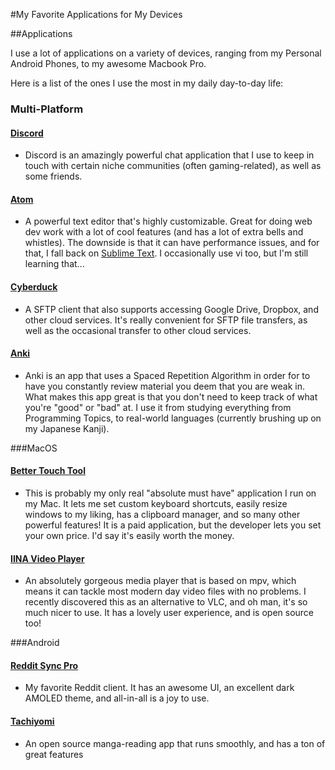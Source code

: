 #My Favorite Applications for My Devices

##Applications

I use a lot of applications on a variety of devices, ranging from my Personal Android Phones, to my awesome Macbook Pro.

Here is a list of the ones I use the most in my daily day-to-day life:


### Multi-Platform

#### [Discord](https://discordapp.com)

- Discord is an amazingly powerful chat application that I use to keep in touch with certain niche communities (often gaming-related), as well as some friends.

#### [Atom](https://atom.io/)

- A powerful text editor that's highly customizable. Great for doing web dev work with a lot of cool features (and has a lot of extra bells and whistles). The downside is that it can have performance issues, and for that, I fall back on [Sublime Text](https://www.sublimetext.com/). I occasionally use vi too, but I'm still learning that...

#### [Cyberduck](https://cyberduck.io)

- A SFTP client that also supports accessing Google Drive, Dropbox, and other cloud services. It's really convenient for SFTP file transfers, as well as the occasional transfer to other cloud services.

#### [Anki](https://apps.ankiweb.net/)

- Anki is an app that uses a Spaced Repetition Algorithm in order for to have you constantly review material you deem that you are weak in. What makes this app great is that you don't need to keep track of what you're "good" or "bad" at. I use it from studying everything from Programming Topics, to real-world languages (currently brushing up on my Japanese Kanji).


###MacOS

#### [Better Touch Tool](https://www.boastr.net/)

- This is probably my only real "absolute must have" application I run on my Mac. It lets me set custom keyboard shortcuts, easily resize windows to my liking, has a clipboard manager, and so many other powerful features! It is a paid application, but the developer lets you set your own price. I'd say it's easily worth the money.

#### [IINA Video Player](https://github.com/lhc70000/iina)

- An absolutely gorgeous media player that is based on mpv, which means it can tackle most modern day video files with no problems. I recently discovered this as an alternative to VLC, and oh man, it's so much nicer to use. It has a lovely user experience, and is open source too!


###Android

#### [Reddit Sync Pro](https://play.google.com/store/apps/details?id=com.laurencedawson.reddit_sync.pro&hl=en)

- My favorite Reddit client. It has an awesome UI, an excellent dark AMOLED theme, and all-in-all is a joy to use.

#### [Tachiyomi](https://github.com/inorichi/tachiyomi)

- An open source manga-reading app that runs smoothly, and has a ton of great features
